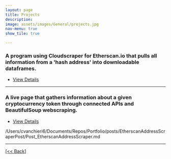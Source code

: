 ```yaml
---
layout: page
title: Projects
description:
image: assets/images/General/projects.jpg
nav-menu: true
show_tile: true

---
```


### A program using Cloudscraper for Etherscan.io that pulls all information from a 'hash address' into downloadable dataframes.

<ul class="actions">
   <li><a href="https://cvanchieri.github.io/Portfolio/posts/EtherscanAddressScraperPost/Post_EtherscanAddressScraper.html" class="button next">View Details</a></li>
</ul>

---

### A live page that gathers information about a given cryptocurrency token through connected APIs and BeautifulSoup webscraping.

<ul class="actions">
   <li><a href="https://cvanchieri.github.io/Portfolio/posts/CryptoTokenScraperPost/Post_CryptoTokenScraper.html" class="button next">View Details</a></li>
</ul>


/Users/cvanchieri6/Documents/Repos/Portfolio/posts/EtherscanAddressScraperPost/Post_EtherscanAddressScraper.md

---
[[<< Back]](https://cvanchieri.github.io/Portfolio)
